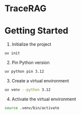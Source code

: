# TraceRAG


# Getting Started 

1. Initialize the project

```bash
uv init
```

2. Pin Python version
```bash
uv python pin 3.12
```

3. Create a virtual environment
```bash
uv venv --python 3.12
```

4. Activate the virtual environment
```bash
source .venv/bin/activate
```


```bash

```